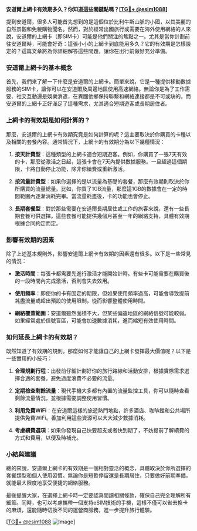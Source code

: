 **安道爾上網卡有效期多久？你知道這些關鍵點嗎？[[TG💪+ @esim1088](https://t.me/s/esim1088)]**

提到安道爾，很多人可能首先想到的是這個位於比利牛斯山脈的小國，以其美麗的自然景觀和免稅購物聞名。然而，對於經常出國旅行或需要在海外使用網絡的人來說，安道爾的上網卡（即SIM卡）可能是他們關注的焦點之一。尤其是當你計劃前往安道爾時，可能會好奇：這張小小的上網卡到底能用多久？它的有效期是怎樣設定的？這篇文章將為你詳細解答這些問題，讓你在出行前做好充分準備。

### 安道爾上網卡的基本概念

首先，我們來了解一下什麼是安道爾的上網卡。簡單來說，它是一種提供移動數據服務的SIM卡，讓你可以在安道爾及周邊地區使用高速網絡。無論你是為了工作需要、社交互動還是娛樂消遣，在異國他鄉保持聯繫和網絡連接都是不可或缺的。而安道爾的上網卡正好滿足了這種需求，尤其適合短期遊客或長期居住者。

### 上網卡的有效期是如何計算的？

那麼，安道爾的上網卡有效期究竟是如何計算的呢？這主要取決於你購買的卡種以及相關的套餐內容。通常情況下，上網卡的有效期分為以下幾種情況：

1. **按天計費型**：這種類型的上網卡適合短期遊客。例如，你購買了一張7天有效的卡，那麼從激活之日起，這張卡會在7天內提供數據服務。一旦超過這個期限，卡將自動停止功能，除非你續費或重新激活。
   
2. **按流量計費型**：如果你選擇的是以流量為基礎的套餐，那麼有效期則取決於你所購買的流量總量。比如，你買了1GB流量，那麼這1GB的數據會在一定的時間範圍內逐漸消耗完畢。當流量耗盡後，卡的功能也會停止。

3. **長期套餐型**：對於那些需要在安道爾長期居住或工作的旅客來說，還有一些長期套餐可供選擇。這些套餐可能提供幾個月甚至一年的網絡支持，具體有效期根據合同約定而定。

### 影響有效期的因素

除了上述基本規則外，影響安道爾上網卡有效期的因素還有很多。以下是一些常見的情況：

- **激活時間**：每張卡都需要先進行激活才能開始計時。有些卡可能需要在購買後的一段時間內完成激活，否則會失去效用。
  
- **使用頻率**：即使你的卡有固定的期限，但如果使用頻率過高，可能會導致提前耗盡流量或超出預設的使用限制，從而影響整體使用時間。

- **網絡覆蓋範圍**：安道爾雖然面積不大，但某些偏遠地區的網絡信號可能較弱。如果經常處於信號盲區，可能會加速數據消耗，進而縮短有效使用時間。

### 如何延長上網卡的有效期？

既然知道了有效期的規則，那麼如何才能讓自己的上網卡發揮最大價值呢？以下是一些實用的小技巧：

1. **合理規劃行程**：出發前仔細計劃好你的旅行路線和活動安排，根據實際需求選擇合適的套餐。避免過度浪費不必要的流量。

2. **定期檢查剩餘流量**：現代手機大多都有內置的流量監控工具，你可以隨時查看剩餘流量情況，並根據需要調整使用習慣。

3. **利用免費WiFi**：在安道爾這樣的旅遊熱門地點，許多酒店、咖啡館和公共場所提供免費WiFi。善加利用這些資源可以大大減少數據消耗。

4. **考慮續費選項**：如果你發現自己快要超支或者快到期了，不妨提前了解續費的方式和費用，以便及時補充。

### 小結與建議

總的來說，安道爾上網卡的有效期是一個相對靈活的概念，具體取決於你所選擇的套餐類型和個人使用習慣。無論你是短暫停留還是長期居住，只要做好前期準備，就能最大限度地享受便捷的網絡服務。

最後提醒大家，在選擇上網卡時一定要認真閱讀相關條款，確保自己完全理解所有細節。同時，也可以考慮攜帶一個支持eSIM技術的手機，這樣不僅可以省去換卡的麻煩，還能隨時切換不同的運營商服務，進一步提升旅行體驗。

[[TG💪+ @esim1088](https://t.me/s/esim1088) ![Image](https://i.postimg.cc/4NQfJmqS/Snipaste-2025-05-13-00-14-12.png)]